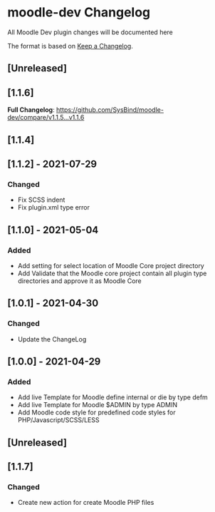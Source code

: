 # moodle-dev Changelog
All Moodle Dev plugin changes will be documented here

The format is based on [Keep a Changelog](https://keepachangelog.com/en/1.0.0).

## [Unreleased]

## [1.1.6]
**Full Changelog**: https://github.com/SysBind/moodle-dev/compare/v1.1.5...v1.1.6

## [1.1.4]

## [1.1.2] - 2021-07-29
### Changed
- Fix SCSS indent
- Fix plugin.xml type error

## [1.1.0] - 2021-05-04
### Added
- Add setting for select location of Moodle Core project directory
- Add Validate that the Moodle core project contain all plugin type directories and approve it as Moodle Core

## [1.0.1] - 2021-04-30
### Changed
- Update the ChangeLog

## [1.0.0] - 2021-04-29
### Added
- Add live Template for Moodle define internal or die by type defm
- Add live Template for Moodle $ADMIN by type ADMIN
- Add Moodle code style for predefined code styles for PHP/Javascript/SCSS/LESS

## [Unreleased]

## [1.1.7]
### Changed
- Create new action for create Moodle PHP files